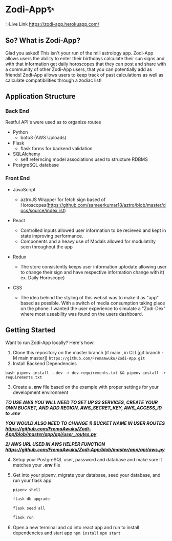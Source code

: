 # Zodi-App✨

✨Live Link
https://zodi-app.herokuapp.com/

## So? What is Zodi-App?

Glad you asked! This isn't your run of the mill astrology app. Zodi-App allows users the ability to enter their birthdays calculate their sun signs and with that information get daily horoscopes that they can post and share with a community of other Zodi-App users, that you can potentially add as friends! Zodi-App allows users to keep track of past calculations as well as calculate compatibilities through a zodiac list!


## Application Structure

### Back End 

Restful API's were used as to organize routes 

* Python
   * boto3 (AWS Uploads)
* Flask
   * flask forms for backend validation 
* SQLAlchemy
   * self referncing model associations used to structure RDBMS
* PostgreSQL database


### Front End 

* JavaScript
   * aztroJS Wrapper for fetch sign based of Horoscopes(https://github.com/sameerkumar18/aztro/blob/master/docs/source/index.rst)

* React
   * Controlled inputs allowed user information to be recieved and kept in state improving performance. 
   * Components and a heavy use of Modals allowed for modulatrity seen throughout the app 

* Redux
  * The store consistently keeps user information uptodate allowing user to change their sign and have respective information change with it( ex. Daily Horoscope) 

* CSS
   * The idea behind the styling of this websit was to make it as "app" based as possible. With a switch of media consumption taking place on the phone. I wanted the user experience to simulate a "Zodi-Dex" where most useability was found on the users dashboard. 

## Getting Started 
Want to run Zodi-App locally? Here's how!

1. Clone this repository on the master branch (if main , in CLI [git branch -M main master])
```https://github.com/FremaAwuku/Zodi-App.git```
2. Install Backend Dependencies 
```
bash pipenv install --dev -r dev-requirements.txt && pipenv install -r requirements.txt
```
3. Create a **.env** file based on the example with proper settings for your
   development environment
   
 ***TO USE AWS YOU WILL NEED TO SET UP S3 SERVICES, CREATE YOUR OWN BUCKET, AND ADD REGION, AWS_SECRET_KEY, AWS_ACCESS_ID to .env*** 
 
 
 ***YOU WOULD ALSO NEED TO CHANGE 1) BUCKET NAME IN USER ROUTES https://github.com/FremaAwuku/Zodi-App/blob/master/app/api/user_routes.py***
 
 ***2) AWS URL USED IN AWS HELPER FUNCTION https://github.com/FremaAwuku/Zodi-App/blob/master/app/api/aws.py***
 
4. Setup your PostgreSQL user, password and database and make sure it matches your **.env** file

5. Get into your pipenv, migrate your database, seed your database, and run your flask app

   ```bash
   pipenv shell
   ```

   ```bash
   flask db upgrade
   ```

   ```bash
   flask seed all
   ```

   ```bash
   flask run
   ```

6. Open a new terminal and cd into react app and run to install dependencies and start app
```npm install```
```npm start```




